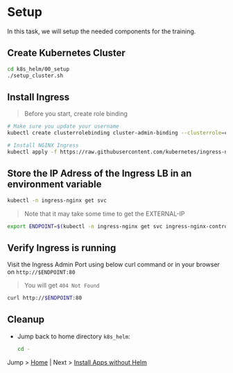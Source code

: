 # Setup

In this task, we will setup the needed components for the training.


## Create Kubernetes Cluster

```bash
cd k8s_helm/00_setup
./setup_cluster.sh
```

## Install Ingress
> Before you start, create role binding

```bash
# Make sure you update your username
kubectl create clusterrolebinding cluster-admin-binding --clusterrole=cluster-admin --user=student-xx.yyy@loodse.training
```

```bash
# Install NGINX Ingress
kubectl apply -f https://raw.githubusercontent.com/kubernetes/ingress-nginx/controller-v1.4.0/deploy/static/provider/cloud/deploy.yaml
```

## Store the IP Adress of the Ingress LB in an environment variable

```bash
kubectl -n ingress-nginx get svc
```
>Note that it may take some time to get the EXTERNAL-IP
```bash
export ENDPOINT=$(kubectl -n ingress-nginx get svc ingress-nginx-controller -o jsonpath="{.status.loadBalancer.ingress[0].ip}")
```

## Verify Ingress is running

Visit the Ingress Admin Port using below curl command or in your browser on `http://$ENDPOINT:80`
> You will get `404 Not Found`
```bash
curl http://$ENDPOINT:80
```

## Cleanup 
* Jump back to home directory `k8s_helm`:
  ```bash
  cd -
  ```

Jump > [Home](../README.md) | Next > [Install Apps without Helm](../01_apps-without-helm/README.md)
